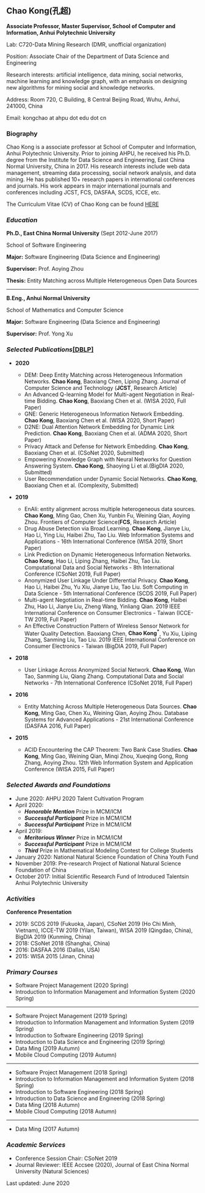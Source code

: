 ## Chao Kong(孔超)
**Associate Professor, Master Supervisor, School of Computer and Information, Anhui Polytechnic University**

Lab: C720-Data Mining Research (DMR, unofficial organization)

Position: Associate Chair of the Department of Data Science and Engineering

Research interests: artificial intelligence, data mining, social networks, machine learning and knowledge graph, with an emphasis on designing new algorithms for mining social and knowledge networks.

Address: Room 720, C Building, 8 Central Beijing Road, Wuhu, Anhui, 241000, China

Email: kongchao at ahpu dot edu dot cn

### Biography
Chao Kong is a associate professor at School of Computer and Information, Anhui Polytechnic University. Prior to joining AHPU, he received his Ph.D. degree from the Institute for Data Science and Engineering, East China Normal University, China in 2017. His research interests include web data management, streaming data processing, social network analysis, and data mining. He has published 10+ research papers in international conferences and journals. His work appears in major international journals and conferences including JCST, FCS, DASFAA, SCDS, ICCE, etc.

The Curriculum Vitae (CV) of Chao Kong can be found [HERE](URL)

### ***Education***
**Ph.D., East China Normal University** (Sept 2012-June 2017)

School of Software Engineering

**Major:** Software Engineering (Data Science and Engineering) 

**Supervisor:** Prof. Aoying Zhou

**Thesis:** Entity Matching across Multiple Heterogeneous Open Data Sources

***

**B.Eng., Anhui Normal University** 

School of Mathematics and Computer Science

**Major:** Software Engineering (Data Science and Engineering) 

**Supervisor:** Prof. Yong Xu

### ***Selected Publications***[\[DBLP\]](https://dblp.org/pers/hd/k/Kong:Chao)

* **2020**
  + DEM: Deep Entity Matching across Heterogeneous Information Networks. **Chao Kong**, Baoxiang Chen, Liping Zhang. Journal of Computer Science and Technology (**JCST**, Research Article)
  + An Advanced Q-learning Model for Multi-agent Negotiation in Real-time Bidding. **Chao Kong**, Baoxiang Chen et al. (WISA 2020, Full Paper)
  + GNE: Generic Heterogeneous Information Network Embedding. **Chao Kong**, Baoxiang Chen et al. (WISA 2020, Short Paper)
  + D2NE: Dual Attention Network Embedding for Dynamic Link Prediction. **Chao Kong**, Baoxiang Chen et al. (ADMA 2020, Short Paper)
  + Privacy Attack and Defense for Network Embedding. **Chao Kong**, Baoxiang Chen et al. (CSoNet 2020, Submitted)
  + Empowering Knowledge Graph with Neural Networks for Question Answering System. **Chao Kong**, Shaoying Li et al.(BigDIA 2020, Submitted)
  + User Recommendation under Dynamic Social Networks. **Chao Kong**, Baoxiang Chen et al. (Complexity, Submitted)
  
* **2019**
  + EnAli: entity alignment across multiple heterogeneous data sources. **Chao Kong**, Ming Gao, Chen Xu, Yunbin Fu, Weining Qian, Aoying Zhou. Frontiers of Computer Science(**FCS**, Research Article)
  + Drug Abuse Detection via Broad Learning. **Chao Kong**, Jianye Liu, Hao Li, Ying Liu, Haibei Zhu, Tao Liu. Web Information Systems and Applications - 16th International Conference (WISA 2019, Short Paper)
  + Link Prediction on Dynamic Heterogeneous Information Networks. **Chao Kong**, Hao Li, Liping Zhang, Haibei Zhu, Tao Liu. Computational Data and Social Networks - 8th International Conference (CSoNet 2019, Full Paper)
  + Anonymized User Linkage Under Differential Privacy. **Chao Kong**, Hao Li, Haibei Zhu, Yu Xiu, Jianye Liu, Tao Liu. Soft Computing in Data Science - 5th International Conference (SCDS 2019, Full Paper)
  + Multi-agent Negotiation in Real-time Bidding. **Chao Kong**, Haibei Zhu, Hao Li, Jianye Liu, Zheng Wang, Yinliang Qian. 2019 IEEE International Conference on Consumer Electronics - Taiwan (ICCE-TW 2019, Full Paper)
  + An Effective Construction Pattern of Wireless Sensor Network for Water Quality Detection. Baoxiang Chen, **Chao Kong<sup>*</sup>**, Yu Xiu, Liping Zhang, Sanming Liu, Tao Liu. 2019 IEEE International Conference on Consumer Electronics - Taiwan (BigDIA 2019, Full Paper)
  
* **2018**
  + User Linkage Across Anonymized Social Network. **Chao Kong**, Wan Tao, Sanming Liu, Qiang Zhang. Computational Data and Social Networks - 7th International Conference (CSoNet 2018, Full Paper)

* **2016**
  + Entity Matching Across Multiple Heterogeneous Data Sources. **Chao Kong**, Ming Gao, Chen Xu, Weining Qian, Aoying Zhou. Database Systems for Advanced Applications - 21st International Conference (DASFAA 2016, Full Paper)
  
* **2015**
  + ACID Encountering the CAP Theorem: Two Bank Case Studies. **Chao Kong**, Ming Gao, Weining Qian, Minqi Zhou, Xueqing Gong, Rong Zhang, Aoying Zhou. 12th Web Information System and Application Conference (WISA 2015, Full Paper)
  
### ***Selected Awards and Foundations***
* June 2020: AHPU 2020 Talent Cultivation Program
* April 2020: 
  + ***Honorable Mention*** Prize in MCM/ICM
  + ***Successful Participant*** Prize in MCM/ICM 
  + ***Successful Participant*** Prize in MCM/ICM 
* April 2019: 
  + ***Meritorious Winner*** Prize in MCM/ICM
  + ***Successful Participant*** Prize in MCM/ICM 
  + ***Third*** Prize in Mathematical Modeling Contest for College Students
 * January 2020: National Natural Science Foundation of China Youth Fund 
 * November 2019: Pre-research Project of National Natural Science Foundation of China 
 * October 2017: Initial Scientific Research Fund of Introduced Talentsin Anhui Polytechnic University

### ***Activities***
**Conference Presentation**
* 2019: SCDS 2019 (Fukuoka, Japan), CSoNet 2019 (Ho Chi Minh, Vietnam), ICCE-TW 2019 (Yilan, Taiwan), WISA 2019 (Qingdao, China), BigDIA 2019 (Kunming, China)
* 2018: CSoNet 2018 (Shanghai, China)
* 2016: DASFAA 2016 (Dallas, USA)
* 2015: WISA 2015 (Jinan, China)

### ***Primary Courses***
* Software Project Management (2020 Spring)
* Introduction to Information Management and Information System (2020 Spring)

***

* Software Project Management (2019 Spring)
* Introduction to Information Management and Information System (2019 Spring)
* Introduction to Software Engineering (2019 Spring)
* Introduction to Data Science and Engineering (2019 Spring)
* Data Ming (2019 Autumn)
* Mobile Cloud Computing (2019 Autumn)

***

* Software Project Management (2018 Spring)
* Introduction to Information Management and Information System (2018 Spring)
* Introduction to Software Engineering (2018 Spring)
* Introduction to Data Science and Engineering (2018 Spring)
* Data Ming (2018 Autumn)
* Mobile Cloud Computing (2018 Autumn)

***

* Data Ming (2017 Autumn)

### ***Academic Services***
* Conference Session Chair: CSoNet 2019
* Journal Reviewer: IEEE Accsee (2020), Journal of East China Normal University (Natural Sciences)

Last updated: June 2020


